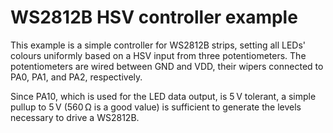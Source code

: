# WS2812B HSV controller example

This example is a simple controller for WS2812B strips, setting all LEDs'
colours uniformly based on a HSV input from three potentiometers. The
potentiometers are wired between GND and VDD, their wipers connected to PA0,
PA1, and PA2, respectively.

Since PA10, which is used for the LED data output, is 5 V tolerant, a simple
pullup to 5 V (560 Ω is a good value) is sufficient to generate the levels
necessary to drive a WS2812B.
